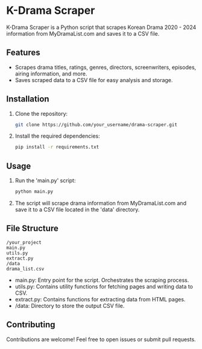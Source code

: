 # K-Drama Scraper

K-Drama Scraper is a Python script that scrapes Korean Drama 2020 - 2024 information from MyDramaList.com and saves it to a CSV file.

## Features

- Scrapes drama titles, ratings, genres, directors, screenwriters, episodes, airing information, and more.
- Saves scraped data to a CSV file for easy analysis and storage.

## Installation

1. Clone the repository:

   ```bash
   git clone https://github.com/your_username/drama-scraper.git

2. Install the required dependencies:

    ```bash
    pip install -r requirements.txt

## Usage

1. Run the 'main.py' script:

    ```bash
    python main.py

2. The script will scrape drama information from MyDramaList.com and save it to a CSV file located in the 'data' directory.

## File Structure

    /your_project
    main.py
    utils.py
    extract.py
    /data
    drama_list.csv

- main.py: Entry point for the script. Orchestrates the scraping process.
- utils.py: Contains utility functions for fetching pages and writing data to CSV.
- extract.py: Contains functions for extracting data from HTML pages.
- /data: Directory to store the output CSV file.

## Contributing

Contributions are welcome! Feel free to open issues or submit pull requests.

